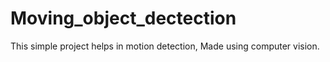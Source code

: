 # Moving_object_dectection
This simple project helps in motion detection, Made using computer vision.
